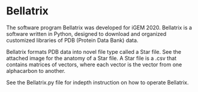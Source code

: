 # Bellatrix

The software program Bellatrix was developed for iGEM 2020. Bellatrix is a software written in Python, designed to download and organized customized libraries of PDB (Protein Data Bank) data. 

Bellatrix formats PDB data into novel file type called a Star file. See the attached image for the anatomy of a Star file. A Star file is a .csv that contains matrices of vectors, where each vector is the vector from one alphacarbon to another. 

See the Bellatrix.py file for indepth instruction on how to operate Bellatrix. 

